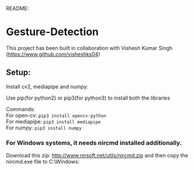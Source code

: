 
README:
# Gesture-Detection

This project has been built in collaboration with 
Vishesh Kumar Singh  (https://www.github.com/visheshks04)

## Setup:

Install cv2, mediapipe and numpy:

Use pip(for python2) or pip3(for python3) to install both the libraries

Commands:<br>
For open-cv: ```pip3 install opencv-python```<br>
For mediapipe: ```pip3 install mediapipe```<br>
For numpy: ```pip3 install numpy```<br>

### For Windows systems, it needs nircmd installed additionally. <br>

Download this zip: http://www.nirsoft.net/utils/nircmd.zip and then copy the nircmd.exe file to C:\\Windows:
